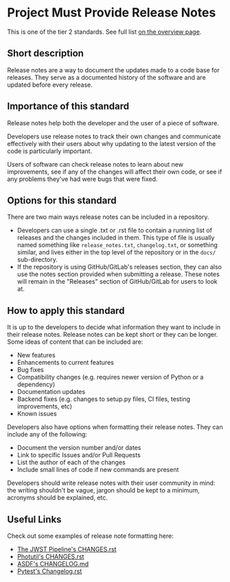# Project Must Provide Release Notes

This is one of the tier 2 standards. See full list [on the overview page](README.md).

## Short description

Release notes are a way to document the updates made to a code base for releases. They serve as a documented history of the software and are updated before every release.

## Importance of this standard

Release notes help both the developer and the user of a piece of software. 

Developers use release notes to track their own changes and communicate effectively with their users about why updating to the latest version of the code is particularly important.

Users of software can check release notes to learn about new improvements, see if any of the changes will affect their own code, or see if any problems they've had were bugs that were fixed. 

## Options for this standard

There are two main ways release notes can be included in a repository. 

- Developers can use a single .txt or .rst file to contain a running list of releases and the changes included in them. This type of file is usually named something like ``release_notes.txt``, ``changelog.txt``, or something similar, and lives either in the top level of the repository or in the ``docs/`` sub-directory. 
- If the repository is using GitHub/GitLab's releases section, they can also use the notes section provided when submitting a release. These notes will remain in the "Releases" section of GitHub/GitLab for users to look at.

## How to apply this standard

It is up to the developers to decide what information they want to include in their release notes. Release notes can be kept short or they can be longer. Some ideas of content that can be included are:
- New features
- Enhancements to current features
- Bug fixes
- Compatibility changes (e.g. requires newer version of Python or a dependency)
- Documentation updates
- Backend fixes (e.g. changes to setup.py files, CI files, testing improvements, etc)
- Known issues

Developers also have options when formatting their release notes. They can include any of the following:
- Document the version number and/or dates
- Link to specific Issues and/or Pull Requests
- List the author of each of the changes
- Include small lines of code if new commands are present

Developers should write release notes with their user community in mind: the writing shouldn't be vague, jargon should be kept to a minimum, acronyms should be explained, etc.


## Useful Links

Check out some examples of release note formatting here:
- [The JWST Pipeline's CHANGES.rst](https://github.com/spacetelescope/jwst/blob/master/CHANGES.rst) 
- [Photutil's CHANGES.rst](https://github.com/astropy/photutils/blob/master/CHANGES.rst)
- [ASDF's CHANGELOG.md](https://github.com/asdf-vm/asdf/blob/master/CHANGELOG.md)
- [Pytest's Changelog.rst](https://github.com/pytest-dev/pytest/blob/master/doc/en/changelog.rst)

